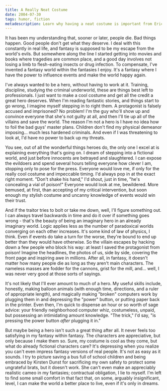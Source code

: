 ```yaml
---
title: A Really Neat Costume
date: 2004-07-30
tags: humor, fiction
metadescription: Learn why having a neat costume is important from Eric Rasmussen of Chromatic Leaves
---
```


It has been my understanding that, sooner or later, people die. Bad things
happen. Good people don't get what they deserve. I deal with this constantly in
real life, and fantasy is supposed to be my escape from the world's evils. But
somewhere along the line I started getting into movies and books where tragedies
are common place, and a good day involves not losing a limb to flesh-eating
insects or drug infection. To compensate, I've invented a fantasy world within
the fantasies I enjoy. It's a fantasy where I have the power to influence events
and make the world happy again.

I've always wanted to be a hero, without having to work at it. Training,
discipline, studying the criminal underworld, these are things best left to
professionals. I just want to make a cool costume and get all the credit a great
hero deserves. When I'm reading fantastic stories, and things start to go wrong,
I imagine myself stepping in to right them. A protagonist is falsely accused and
imprisoned? No problem! I'm the guy who'll show up and convince everyone that
she's not guilty at all, and then I'll tie up all of the villains and save the
world. The reason I'm not a hero is I have no idea how to foil the bad guys'
master plans. Children don't find my physical demeanor imposing... much less
hardened criminals. And even if I was threatening to look at, I'd have no power
to back up my threats.

You see, out of all the wonderful things heroes do, the only one I excel at is
explaining everything that's going on. I dream of stepping into a fictional
world, and just before innocents are betrayed and slaughtered. I can expose the
evildoers and spend several hours telling everyone how clever I am, stopping
only to pose for the press. Everyone would love me, if only for the really cool
costume and impeccable timing. I'd always pop in at the exact right
moment. "Don't shake his hand," I'd shout, just in time, "he's concealing a vial
of poison!" Everyone would look at me, bewildered. More bemused, at first, than
accepting of my critical intervention, but soon enough my stylish costume and
uncanny knowledge of events would win their trust.

And if the traitor tries to bolt or take me down, well, I'll figure something
out. I can always travel backwards in time and do it over if something goes
wrong - that's the beauty of being an imaginary hero in an already imaginary
world. Logic applies less as the number of paradoxical worlds converging on each
other increases. It's some kind of law of physics, I think. Even if events do
take a turn for the worse, they're bound to end up better than they would have
otherwise. So the villain escapes by hacking down a few people who block his
way: at least I saved the protagonist from poison! Imagine the headlines, the
photos of us, side by side, covering the front page and inspiring awe in
millions. After all, in fantasy, it doesn't matter how many people die as long
as they aren't main characters. The nameless masses are fodder for the cannons,
grist for the mill, and... well, I was never very good at those sorts of
sayings.

It's not likely that I'll ever amount to much of a hero. My useful skills
include, honestly, making balloon animals (with enough time, directions, and a
ruler of appropriate length), and magically making "broken" computers work by
plugging them in and depressing the "power" button, or putting paper back in the
printer. Even then, I'm quick to dispense an hour or so worth of sage advice:
your friendly neighborhood computer whiz, costumeless, unpaid, but possessing an
intimidating amount knowledge. "The trick," I'd say, "is pressing the power
button *after* plugging it in."

But maybe being a hero isn't such a great thing after all. It never feels too
satisfying in my fantasy within fantasy. The characters are appreciative, but
only because I make them so. Sure, my costume is cool as they come, but what do
already fictional characters care? It's depressing when you realize you can't
even impress fantasy versions of real people. It's not as easy as it sounds. I
try to picture saving a bus full of school children and being embraced by
Kirsten Dunst for sacrificing my own safety to protect some ungrateful brats,
but it doesn't work. She can't even make an appreciably realistic cameo in my
fantasies; contractual obligation, I lie to myself. I'm left to find some small
comfort in that fact that, on some, arguably insignificant, level, I can make
the world a better place to live, even if it's only in dreams.
